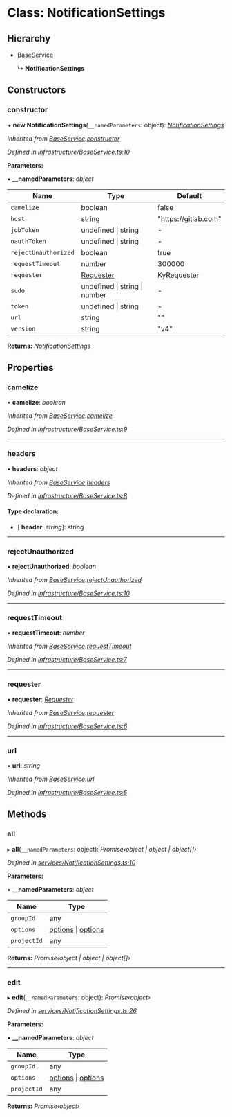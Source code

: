 # Class: NotificationSettings

## Hierarchy

* [BaseService](_infrastructure_baseservice_.baseservice.md)

  ↳ **NotificationSettings**

## Constructors

###  constructor

\+ **new NotificationSettings**(`__namedParameters`: object): *[NotificationSettings](_services_notificationsettings_.notificationsettings.md)*

*Inherited from [BaseService](_infrastructure_baseservice_.baseservice.md).[constructor](_infrastructure_baseservice_.baseservice.md#constructor)*

*Defined in [infrastructure/BaseService.ts:10](https://github.com/arsdehnel/node-gitlab/blob/c2ee9bb/src/infrastructure/BaseService.ts#L10)*

**Parameters:**

▪ **__namedParameters**: *object*

Name | Type | Default |
------ | ------ | ------ |
`camelize` | boolean | false |
`host` | string | "https://gitlab.com" |
`jobToken` | undefined &#124; string | - |
`oauthToken` | undefined &#124; string | - |
`rejectUnauthorized` | boolean | true |
`requestTimeout` | number | 300000 |
`requester` | [Requester](../interfaces/_infrastructure_index_.requester.md) |  KyRequester |
`sudo` | undefined &#124; string &#124; number | - |
`token` | undefined &#124; string | - |
`url` | string | "" |
`version` | string | "v4" |

**Returns:** *[NotificationSettings](_services_notificationsettings_.notificationsettings.md)*

## Properties

###  camelize

• **camelize**: *boolean*

*Inherited from [BaseService](_infrastructure_baseservice_.baseservice.md).[camelize](_infrastructure_baseservice_.baseservice.md#camelize)*

*Defined in [infrastructure/BaseService.ts:9](https://github.com/arsdehnel/node-gitlab/blob/c2ee9bb/src/infrastructure/BaseService.ts#L9)*

___

###  headers

• **headers**: *object*

*Inherited from [BaseService](_infrastructure_baseservice_.baseservice.md).[headers](_infrastructure_baseservice_.baseservice.md#headers)*

*Defined in [infrastructure/BaseService.ts:8](https://github.com/arsdehnel/node-gitlab/blob/c2ee9bb/src/infrastructure/BaseService.ts#L8)*

#### Type declaration:

* \[ **header**: *string*\]: string

___

###  rejectUnauthorized

• **rejectUnauthorized**: *boolean*

*Inherited from [BaseService](_infrastructure_baseservice_.baseservice.md).[rejectUnauthorized](_infrastructure_baseservice_.baseservice.md#rejectunauthorized)*

*Defined in [infrastructure/BaseService.ts:10](https://github.com/arsdehnel/node-gitlab/blob/c2ee9bb/src/infrastructure/BaseService.ts#L10)*

___

###  requestTimeout

• **requestTimeout**: *number*

*Inherited from [BaseService](_infrastructure_baseservice_.baseservice.md).[requestTimeout](_infrastructure_baseservice_.baseservice.md#requesttimeout)*

*Defined in [infrastructure/BaseService.ts:7](https://github.com/arsdehnel/node-gitlab/blob/c2ee9bb/src/infrastructure/BaseService.ts#L7)*

___

###  requester

• **requester**: *[Requester](../interfaces/_infrastructure_index_.requester.md)*

*Inherited from [BaseService](_infrastructure_baseservice_.baseservice.md).[requester](_infrastructure_baseservice_.baseservice.md#requester)*

*Defined in [infrastructure/BaseService.ts:6](https://github.com/arsdehnel/node-gitlab/blob/c2ee9bb/src/infrastructure/BaseService.ts#L6)*

___

###  url

• **url**: *string*

*Inherited from [BaseService](_infrastructure_baseservice_.baseservice.md).[url](_infrastructure_baseservice_.baseservice.md#url)*

*Defined in [infrastructure/BaseService.ts:5](https://github.com/arsdehnel/node-gitlab/blob/c2ee9bb/src/infrastructure/BaseService.ts#L5)*

## Methods

###  all

▸ **all**(`__namedParameters`: object): *Promise‹object | object | object[]›*

*Defined in [services/NotificationSettings.ts:10](https://github.com/arsdehnel/node-gitlab/blob/c2ee9bb/src/services/NotificationSettings.ts#L10)*

**Parameters:**

▪ **__namedParameters**: *object*

Name | Type |
------ | ------ |
`groupId` | any |
`options` | [options](undefined) &#124; [options](undefined) |
`projectId` | any |

**Returns:** *Promise‹object | object | object[]›*

___

###  edit

▸ **edit**(`__namedParameters`: object): *Promise‹object›*

*Defined in [services/NotificationSettings.ts:26](https://github.com/arsdehnel/node-gitlab/blob/c2ee9bb/src/services/NotificationSettings.ts#L26)*

**Parameters:**

▪ **__namedParameters**: *object*

Name | Type |
------ | ------ |
`groupId` | any |
`options` | [options](undefined) &#124; [options](undefined) |
`projectId` | any |

**Returns:** *Promise‹object›*
